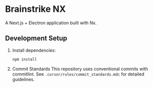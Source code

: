 # Brainstrike NX

A Next.js + Electron application built with Nx.

## Development Setup

1. Install dependencies:
   ```bash
   npm install
   ```

2. Commit Standards
   This repository uses conventional commits with commitlint. See `.cursor/rules/commit_standards.mdc` for detailed guidelines.